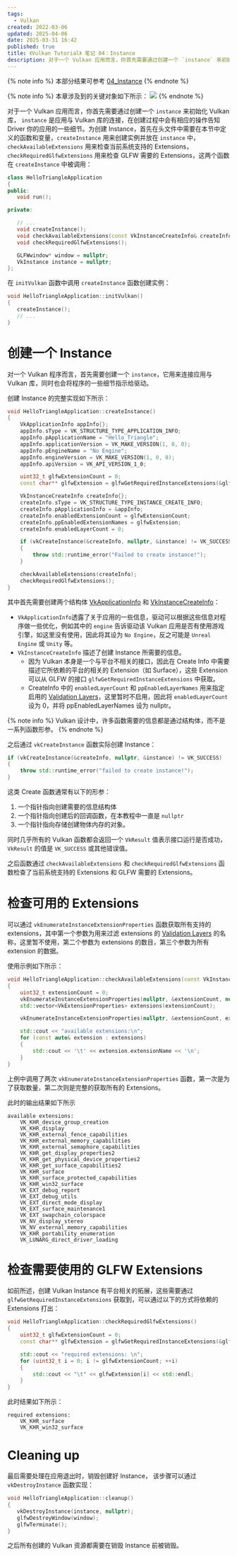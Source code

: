 ```yaml
---
tags:
  - Vulkan
created: 2022-03-06
updated: 2025-04-06
date: 2025-03-31 16:42
published: true
title: 《Vulkan Tutorial》 笔记 04：Instance
description: 对于一个 Vulkan 应用而言，你首先需要通过创建一个 `instance` 来初始化 Vulkan 库， `instance` 是应用与 Vulkan 库的连接，在创建过程中会有相应的操作告知 Driver 你的应用的一些细节
---
```


{% note info %}
本部分结果可参考 [04_Instance](https://github.com/xuejiaW/LearnVulkan/tree/main/_04_Instance)
{% endnote %}


{% note info %}
本章涉及到的关键对象如下所示：
![](/ch_04_instance/vulkaninstance.excalidraw.svg)
{% endnote %}

对于一个 Vulkan 应用而言，你首先需要通过创建一个 `instance` 来初始化 Vulkan 库， `instance` 是应用与 Vulkan 库的连接，在创建过程中会有相应的操作告知 Driver 你的应用的一些细节。为创建 Instance，首先在头文件中需要在本节中定义的函数和变量，`createInstance` 用来创建实例并放在 `instance` 中，`checkAvailableExtensions` 用来检查当前系统支持的 Extensions，`checkRequiredGlfwExtensions` 用来检查 GLFW 需要的 Extensions，这两个函数在 `createInstance` 中被调用：

 ```cpp
 class HelloTriangleApplication
{
public:
    void run();

private:

    // ...
    void createInstance();
    void checkAvailableExtensions(const VkInstanceCreateInfo& createInfo);
    void checkRequiredGlfwExtensions();

    GLFWwindow* window = nullptr;
    VkInstance instance = nullptr;
};
 ```

在 `initVulkan` 函数中调用 `createInstance` 函数创建实例：

 ```cpp
void HelloTriangleApplication::initVulkan()
{
    createInstance();
    // ...
}
 ```

# 创建一个 Instance

对一个 Vulkan 程序而言，首先需要创建一个 `instance`，它用来连接应用与 Vulkan 库，同时也会将程序的一些细节指示给驱动。

创建 Instance 的完整实现如下所示：

```cpp
void HelloTriangleApplication::createInstance()
{
    VkApplicationInfo appInfo{};
    appInfo.sType = VK_STRUCTURE_TYPE_APPLICATION_INFO;
    appInfo.pApplicationName = "Hello_Triangle";
    appInfo.applicationVersion = VK_MAKE_VERSION(1, 0, 0);
    appInfo.pEngineName = "No Engine";
    appInfo.engineVersion = VK_MAKE_VERSION(1, 0, 0);
    appInfo.apiVersion = VK_API_VERSION_1_0;

    uint32_t glfwExtensionCount = 0;
    const char** glfwExtension = glfwGetRequiredInstanceExtensions(&glfwExtensionCount);

    VkInstanceCreateInfo createInfo{};
    createInfo.sType = VK_STRUCTURE_TYPE_INSTANCE_CREATE_INFO;
    createInfo.pApplicationInfo = &appInfo;
    createInfo.enabledExtensionCount = glfwExtensionCount;
    createInfo.ppEnabledExtensionNames = glfwExtension;
    createInfo.enabledLayerCount = 0;

    if (vkCreateInstance(&createInfo, nullptr, &instance) != VK_SUCCESS)
    {
        throw std::runtime_error("Failed to create instance!");
    }

    checkAvailableExtensions(createInfo);
    checkRequiredGlfwExtensions();
}
```

其中首先需要创建两个结构体 [VkApplicationInfo](https://registry.khronos.org/vulkan/specs/latest/man/html/VkApplicationInfo.html) 和 [VkInstanceCreateInfo](https://registry.khronos.org/vulkan/specs/latest/man/html/VkInstanceCreateInfo.html)：
- `VkApplicationInfo`透露了关于应用的一些信息，驱动可以根据这些信息对程序做一些优化，例如其中的 `engine` 告诉驱动该 Vulkan 应用是否有使用游戏引擎，如这里没有使用，因此将其设为 `No Engine`，反之可能是 `Unreal Engine` 或 `Unity` 等。
- `VkInstanceCreateInfo` 描述了创建 Instance 所需要的信息。
    - 因为 Vulkan 本身是一个与平台不相关的接口，因此在 Create Info 中需要描述它所依赖的平台的相关的 Extension（如 Surface），这些 Extension 可以从 GLFW 的接口 `glfwGetRequiredInstanceExtensions` 中获取。
    - CreateInfo 中的 `enabledLayerCount` 和 `ppEnabledLayerNames` 用来指定启用的 [Validation Layers](/ch_05_validation_layers)，这里暂时不启用，因此将 `enabledLayerCount` 设为 0，并将 ppEnabledLayerNames 设为 nullptr。

{% note info %}
Vulkan 设计中，许多函数需要的信息都是通过结构体，而不是一系列函数形参。
{% endnote %}

之后通过 `vkCreateInstance` 函数实际创建 Instance：
```cpp
if (vkCreateInstance(&createInfo, nullptr, &instance) != VK_SUCCESS)
{
	throw std::runtime_error("failed to create instance!");
}
```

这类 Create 函数通常有以下的形参：
1. 一个指针指向创建需要的信息结构体
2. 一个指针指向创建后的回调函数，在本教程中一直是 `nullptr`
3. 一个指针指向存储创建物体内存的对象。

同时几乎所有的 Vulkan 函数都会返回一个 `VkResult` 值表示接口运行是否成功，`VkResult` 的值是 `VK_SUCCESS` 或其他错误值。

之后函数通过 `checkAvailableExtensions` 和 `checkRequiredGlfwExtensions` 函数检查了当前系统支持的 Extensions 和 GLFW 需要的 Extensions。


# 检查可用的 Extensions

可以通过 `vkEnumerateInstanceExtensionProperties` 函数获取所有支持的 extensions，其中第一个参数为用来过滤 extensions 的 [Validation Layers](/ch_05_validation_layers) 的名称，这里暂不使用，第二个参数为 extensions 的数目，第三个参数为所有 extension 的数据。

使用示例如下所示：
```cpp
void HelloTriangleApplication::checkAvailableExtensions(const VkInstanceCreateInfo& createInfo)
{
    uint32_t extensionCount = 0;
    vkEnumerateInstanceExtensionProperties(nullptr, &extensionCount, nullptr);
    std::vector<VkExtensionProperties> extensions(extensionCount);

    vkEnumerateInstanceExtensionProperties(nullptr, &extensionCount, extensions.data());

    std::cout << "available extensions:\n";
    for (const auto& extension : extensions)
    {
        std::cout << '\t' << extension.extensionName << '\n';
    }
}
```

上例中调用了两次 `vkEnumerateInstanceExtensionProperties` 函数，第一次是为了获取数量，第二次则是完整的获取所有的 Extensions。

此时的输出结果如下所示
```text
available extensions:
	VK_KHR_device_group_creation
	VK_KHR_display
	VK_KHR_external_fence_capabilities
	VK_KHR_external_memory_capabilities
	VK_KHR_external_semaphore_capabilities
	VK_KHR_get_display_properties2
	VK_KHR_get_physical_device_properties2
	VK_KHR_get_surface_capabilities2
	VK_KHR_surface
	VK_KHR_surface_protected_capabilities
	VK_KHR_win32_surface
	VK_EXT_debug_report
	VK_EXT_debug_utils
	VK_EXT_direct_mode_display
	VK_EXT_surface_maintenance1
	VK_EXT_swapchain_colorspace
	VK_NV_display_stereo
	VK_NV_external_memory_capabilities
	VK_KHR_portability_enumeration
	VK_LUNARG_direct_driver_loading
```

# 检查需要使用的 GLFW Extensions

如前所述，创建 Vulkan Instance 有平台相关的拓展，这些需要通过 `glfwGetRequiredInstanceExtensions` 获取到，可以通过以下的方式将依赖的 Extensions 打出：

```cpp
void HelloTriangleApplication::checkRequiredGlfwExtensions()
{
    uint32_t glfwExtensionCount = 0;
    const char** glfwExtension = glfwGetRequiredInstanceExtensions(&glfwExtensionCount);

    std::cout << "required extensions: \n";
    for (uint32_t i = 0; i != glfwExtensionCount; ++i)
    {
        std::cout << "\t" << glfwExtension[i] << std::endl;
    }
}
```

此时结果如下所示：

```text
required extensions: 
	VK_KHR_surface
	VK_KHR_win32_surface
```
 
 # Cleaning up

 最后需要处理在应用退出时，销毁创建好 Instance， 该步骤可以通过 `vkDestroyInstance` 函数实现：

 ```cpp
void HelloTriangleApplication::cleanup()
{
    vkDestroyInstance(instance, nullptr);
    glfwDestroyWindow(window);
    glfwTerminate();
}
 ```

 之后所有创建的 Vulkan 资源都需要在销毁 Instance 前被销毁。
